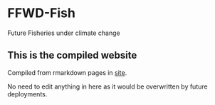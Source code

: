 FFWD-Fish
=========

Future Fisheries under climate change

This is the compiled website
----------

Compiled from rmarkdown pages in [site](https://github.com/Philipp-Neubauer/FFWD-fish/site). 

No need to edit anything in here as it would be overwritten by future deployments.

